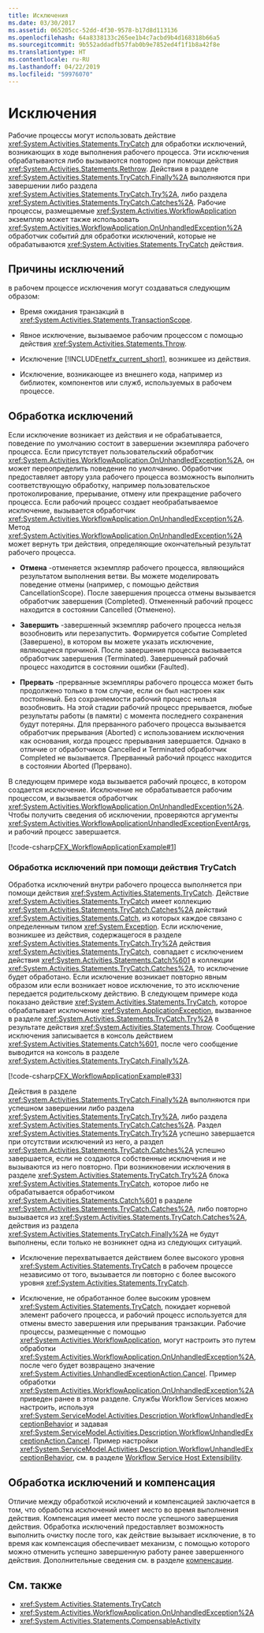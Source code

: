 ```yaml
---
title: Исключения
ms.date: 03/30/2017
ms.assetid: 065205cc-52dd-4f30-9578-b17d8d113136
ms.openlocfilehash: 64a8338133c265ee1b4c7acbd9b4d168318b66a5
ms.sourcegitcommit: 9b552addadfb57fab0b9e7852ed4f1f1b8a42f8e
ms.translationtype: HT
ms.contentlocale: ru-RU
ms.lasthandoff: 04/22/2019
ms.locfileid: "59976070"
---
```

# <a name="exceptions"></a>Исключения
Рабочие процессы могут использовать действие <xref:System.Activities.Statements.TryCatch> для обработки исключений, возникающих в ходе выполнения рабочего процесса. Эти исключения обрабатываются либо вызываются повторно при помощи действия <xref:System.Activities.Statements.Rethrow>. Действия в разделе <xref:System.Activities.Statements.TryCatch.Finally%2A> выполняются при завершении либо раздела <xref:System.Activities.Statements.TryCatch.Try%2A>, либо раздела <xref:System.Activities.Statements.TryCatch.Catches%2A>. Рабочие процессы, размещаемые <xref:System.Activities.WorkflowApplication> экземпляр может также использовать <xref:System.Activities.WorkflowApplication.OnUnhandledException%2A> обработчик событий для обработки исключений, которые не обрабатываются <xref:System.Activities.Statements.TryCatch> действия.  
  
## <a name="causes-of-exceptions"></a>Причины исключений  
 в рабочем процессе исключения могут создаваться следующим образом:  
  
-   Время ожидания транзакций в <xref:System.Activities.Statements.TransactionScope>.  
  
-   Явное исключение, вызываемое рабочим процессом с помощью действия <xref:System.Activities.Statements.Throw>.  
  
-   Исключение [!INCLUDE[netfx_current_short](../../../includes/netfx-current-short-md.md)], возникшее из действия.  
  
-   Исключение, возникающее из внешнего кода, например из библиотек, компонентов или служб, используемых в рабочем процессе.  
  
## <a name="handling-exceptions"></a>Обработка исключений  
 Если исключение возникает из действия и не обрабатывается, поведение по умолчанию состоит в завершении экземпляра рабочего процесса. Если присутствует пользовательский обработчик <xref:System.Activities.WorkflowApplication.OnUnhandledException%2A>, он может переопределить поведение по умолчанию. Обработчик предоставляет автору узла рабочего процесса возможность выполнить соответствующую обработку, например пользовательское протоколирование, прерывание, отмену или прекращение рабочего процесса.  Если рабочий процесс создает необрабатываемое исключение, вызывается обработчик <xref:System.Activities.WorkflowApplication.OnUnhandledException%2A>. Метод <xref:System.Activities.WorkflowApplication.OnUnhandledException%2A> может вернуть три действия, определяющие окончательный результат рабочего процесса.  
  
-   **Отмена** -отменяется экземпляр рабочего процесса, являющийся результатом выполнения ветви. Вы можете моделировать поведение отмены (например, с помощью действия CancellationScope). После завершения процесса отмены вызывается обработчик завершения (Completed). Отмененный рабочий процесс находится в состоянии Cancelled (Отменено).  
  
-   **Завершить** -завершенный экземпляр рабочего процесса нельзя возобновить или перезапустить.  Формируется событие Completed (Завершено), в котором вы можете указать исключение, являющееся причиной. После завершения процесса вызывается обработчик завершения (Terminated). Завершенный рабочий процесс находится в состоянии ошибки (Faulted).  
  
-   **Прервать** -прерванные экземпляры рабочего процесса может быть продолжено только в том случае, если он был настроен как постоянный.  Без сохраняемости рабочий процесс нельзя возобновить.  На этой стадии рабочий процесс прерывается, любые результаты работы (в памяти) с момента последнего сохранения будут потеряны. Для прерванного рабочего процесса вызывается обработчик прерывания (Aborted) с использованием исключения как основания, когда процесс прерывания завершается. Однако в отличие от обработчиков Cancelled и Terminated обработчик Completed не вызывается. Прерванный рабочий процесс находится в состоянии Aborted (Прервано).  
  
 В следующем примере кода вызывается рабочий процесс, в котором создается исключение. Исключение не обрабатывается рабочим процессом, и вызывается обработчик <xref:System.Activities.WorkflowApplication.OnUnhandledException%2A>. Чтобы получить сведения об исключении, проверяются аргументы <xref:System.Activities.WorkflowApplicationUnhandledExceptionEventArgs>, и рабочий процесс завершается.  
  
 [!code-csharp[CFX_WorkflowApplicationExample#1](~/samples/snippets/csharp/VS_Snippets_CFX/cfx_workflowapplicationexample/cs/program.cs#1)]  
  
### <a name="handling-exceptions-with-the-trycatch-activity"></a>Обработка исключений при помощи действия TryCatch  
 Обработка исключений внутри рабочего процесса выполняется при помощи действия <xref:System.Activities.Statements.TryCatch>. Действие <xref:System.Activities.Statements.TryCatch> имеет коллекцию <xref:System.Activities.Statements.TryCatch.Catches%2A> действий <xref:System.Activities.Statements.Catch>, из которых каждое связано с определенным типом <xref:System.Exception>. Если исключение, возникшее из действия, содержащегося в разделе <xref:System.Activities.Statements.TryCatch.Try%2A> действия <xref:System.Activities.Statements.TryCatch>, совпадает с исключением действия <xref:System.Activities.Statements.Catch%601> в коллекции <xref:System.Activities.Statements.TryCatch.Catches%2A>, то исключение будет обработано. Если исключение возникает повторно явным образом или если возникает новое исключение, то это исключение передается родительскому действию. В следующем примере кода показано действие <xref:System.Activities.Statements.TryCatch>, которое обрабатывает исключение <xref:System.ApplicationException>, вызванное в разделе <xref:System.Activities.Statements.TryCatch.Try%2A> в результате действия <xref:System.Activities.Statements.Throw>. Сообщение исключения записывается в консоль действием <xref:System.Activities.Statements.Catch%601>, после чего сообщение выводится на консоль в разделе <xref:System.Activities.Statements.TryCatch.Finally%2A>.  
  
 [!code-csharp[CFX_WorkflowApplicationExample#33](~/samples/snippets/csharp/VS_Snippets_CFX/cfx_workflowapplicationexample/cs/program.cs#33)]  
  
 Действия в разделе <xref:System.Activities.Statements.TryCatch.Finally%2A> выполняются при успешном завершении либо раздела <xref:System.Activities.Statements.TryCatch.Try%2A>, либо раздела <xref:System.Activities.Statements.TryCatch.Catches%2A>. Раздел <xref:System.Activities.Statements.TryCatch.Try%2A> успешно завершается при отсутствии исключений из него, а раздел <xref:System.Activities.Statements.TryCatch.Catches%2A> успешно завершается, если не создаются собственные исключения и не вызываются из него повторно. При возникновении исключения в разделе <xref:System.Activities.Statements.TryCatch.Try%2A> блока <xref:System.Activities.Statements.TryCatch>, которое либо не обрабатывается обработчиком <xref:System.Activities.Statements.Catch%601> в разделе <xref:System.Activities.Statements.TryCatch.Catches%2A>, либо повторно вызывается из <xref:System.Activities.Statements.TryCatch.Catches%2A>, действия из раздела <xref:System.Activities.Statements.TryCatch.Finally%2A> не будут выполнены, если только не возникнет одна из следующих ситуаций.  
  
-   Исключение перехватывается действием более высокого уровня <xref:System.Activities.Statements.TryCatch> в рабочем процессе независимо от того, вызывается ли повторно с более высокого уровня <xref:System.Activities.Statements.TryCatch>.  
  
-   Исключение, не обработанное более высоким уровнем <xref:System.Activities.Statements.TryCatch>, покидает корневой элемент рабочего процесса, и рабочий процесс используется для отмены вместо завершения или прерывания транзакции. Рабочие процессы, размещенные с помощью <xref:System.Activities.WorkflowApplication>, могут настроить это путем обработки <xref:System.Activities.WorkflowApplication.OnUnhandledException%2A>, после чего будет возвращено значение <xref:System.Activities.UnhandledExceptionAction.Cancel>. Пример обработки <xref:System.Activities.WorkflowApplication.OnUnhandledException%2A> приведен ранее в этом разделе. Службы Workflow Services можно настроить, используя <xref:System.ServiceModel.Activities.Description.WorkflowUnhandledExceptionBehavior> и задавая <xref:System.ServiceModel.Activities.Description.WorkflowUnhandledExceptionAction.Cancel>. Пример настройки <xref:System.ServiceModel.Activities.Description.WorkflowUnhandledExceptionBehavior>, см. в разделе [Workflow Service Host Extensibility](../wcf/feature-details/workflow-service-host-extensibility.md).  
  
## <a name="exception-handling-versus-compensation"></a>Обработка исключений и компенсация  
 Отличие между обработкой исключений и компенсацией заключается в том, что обработка исключений имеет место во время выполнения действия. Компенсация имеет место после успешного завершения действия. Обработка исключений предоставляет возможность выполнить очистку после того, как действие вызывает исключение, в то время как компенсация обеспечивает механизм, с помощью которого можно отменить успешно завершенную работу ранее завершенного действия. Дополнительные сведения см. в разделе [компенсации](compensation.md).  
  
## <a name="see-also"></a>См. также

- <xref:System.Activities.Statements.TryCatch>
- <xref:System.Activities.WorkflowApplication.OnUnhandledException%2A>
- <xref:System.Activities.Statements.CompensableActivity>
